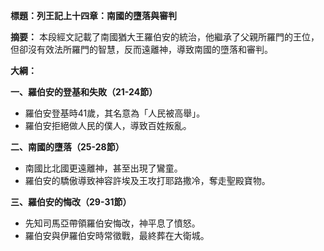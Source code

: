 **標題：列王記上十四章：南國的墮落與審判**

**摘要：**
本段經文記載了南國猶大王羅伯安的統治，他繼承了父親所羅門的王位，但卻沒有效法所羅門的智慧，反而遠離神，導致南國的墮落和審判。

**大綱：**

**一、羅伯安的登基和失敗（21-24節）**
* 羅伯安登基時41歲，其名意為「人民被高舉」。
* 羅伯安拒絕做人民的僕人，導致百姓叛亂。

**二、南國的墮落（25-28節）**
* 南國比北國更遠離神，甚至出現了鸞童。
* 羅伯安的驕傲導致神容許埃及王攻打耶路撒冷，奪走聖殿寶物。

**三、羅伯安的悔改（29-31節）**
* 先知司馬亞帶領羅伯安悔改，神平息了憤怒。
* 羅伯安與伊羅伯安時常徵戰，最終葬在大衛城。